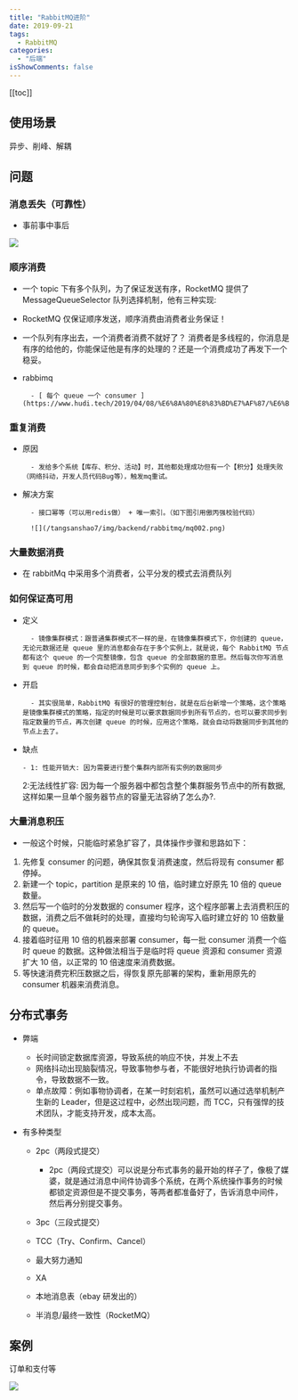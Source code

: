```yaml
---
title: "RabbitMQ进阶"
date: 2019-09-21
tags:
  - RabbitMQ
categories:
  - "后端"
isShowComments: false
---
```


<Boxx/>

[[toc]]

## 使用场景

异步、削峰、解耦

## 问题

### 消息丢失（可靠性）

- 事前事中事后

![](/tangsanshao7/img/backend/rabbitmq/mq001.png)

### 顺序消费

- 一个 topic 下有多个队列，为了保证发送有序，RocketMQ 提供了 MessageQueueSelector 队列选择机制，他有三种实现:
- RocketMQ 仅保证顺序发送，顺序消费由消费者业务保证！

- 一个队列有序出去，一个消费者消费不就好了？
  消费者是多线程的，你消息是有序的给他的，你能保证他是有序的处理的？还是一个消费成功了再发下一个稳妥。

- rabbimq

      	- [ 每个 queue 一个 consumer ](https://www.hudi.tech/2019/04/08/%E6%8A%80%E8%83%BD%E7%AF%87/%E6%B6%88%E6%81%AF%E9%98%9F%E5%88%97/%E5%A6%82%E4%BD%95%E4%BF%9D%E8%AF%81%E4%BF%A1%E6%81%AF%E7%9A%84%E9%A1%BA%E5%BA%8F%E6%80%A7%EF%BC%9F/)

### 重复消费

- 原因

      	- 发给多个系统【库存、积分、活动】时，其他都处理成功但有一个【积分】处理失败（网络抖动，开发人员代码Bug等），触发mq重试。

- 解决方案

      	- 接口幂等（可以用redis做） + 唯一索引。（如下图引用傲丙强校验代码）

      	![](/tangsanshao7/img/backend/rabbitmq/mq002.png)

### 大量数据消费

- 在 rabbitMq 中采用多个消费者，公平分发的模式去消费队列

### 如何保证高可用

- 定义

      	- 镜像集群模式：跟普通集群模式不一样的是，在镜像集群模式下，你创建的 queue，无论元数据还是 queue 里的消息都会存在于多个实例上，就是说，每个 RabbitMQ 节点都有这个 queue 的一个完整镜像，包含 queue 的全部数据的意思。然后每次你写消息到 queue 的时候，都会自动把消息同步到多个实例的 queue 上。

- 开启

      	- 其实很简单，RabbitMQ 有很好的管理控制台，就是在后台新增一个策略，这个策略是镜像集群模式的策略，指定的时候是可以要求数据同步到所有节点的，也可以要求同步到指定数量的节点，再次创建 queue 的时候，应用这个策略，就会自动将数据同步到其他的节点上去了。

- 缺点

      - 1: 性能开销大: 因为需要进行整个集群内部所有实例的数据同步

  2:无法线性扩容: 因为每一个服务器中都包含整个集群服务节点中的所有数据, 这样如果一旦单个服务器节点的容量无法容纳了怎么办?.

### 大量消息积压

- 一般这个时候，只能临时紧急扩容了，具体操作步骤和思路如下：

1. 先修复 consumer 的问题，确保其恢复消费速度，然后将现有 consumer 都停掉。
2. 新建一个 topic，partition 是原来的 10 倍，临时建立好原先 10 倍的 queue 数量。
3. 然后写一个临时的分发数据的 consumer 程序，这个程序部署上去消费积压的数据，消费之后不做耗时的处理，直接均匀轮询写入临时建立好的 10 倍数量的 queue。
4. 接着临时征用 10 倍的机器来部署 consumer，每一批 consumer 消费一个临时 queue 的数据。这种做法相当于是临时将 queue 资源和 consumer 资源扩大 10 倍，以正常的 10 倍速度来消费数据。
5. 等快速消费完积压数据之后，得恢复原先部署的架构，重新用原先的 consumer 机器来消费消息。

## 分布式事务

- 弊端

  - 长时间锁定数据库资源，导致系统的响应不快，并发上不去
  - 网络抖动出现脑裂情况，导致事物参与者，不能很好地执行协调者的指令，导致数据不一致。
  - 单点故障：例如事物协调者，在某一时刻宕机，虽然可以通过选举机制产生新的 Leader，但是这过程中，必然出现问题，而 TCC，只有强悍的技术团队，才能支持开发，成本太高。

- 有多种类型

  - 2pc（两段式提交）

    - 2pc（两段式提交）可以说是分布式事务的最开始的样子了，像极了媒婆，就是通过消息中间件协调多个系统，在两个系统操作事务的时候都锁定资源但是不提交事务，等两者都准备好了，告诉消息中间件，然后再分别提交事务。

  - 3pc（三段式提交）
  - TCC（Try、Confirm、Cancel）
  - 最大努力通知
  - XA
  - 本地消息表（ebay 研发出的）
  - 半消息/最终一致性（RocketMQ）

## 案例

订单和支付等

![](/tangsanshao7/img/backend/rabbitmq/mq003.png)
